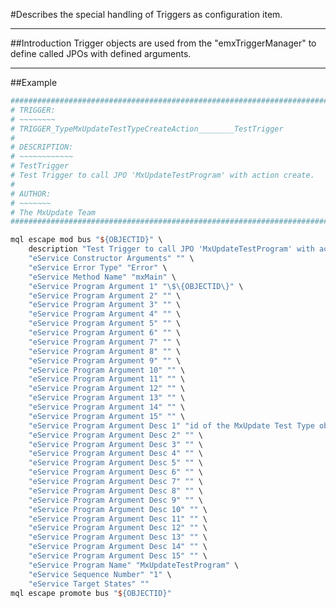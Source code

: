 <!--
 *
 *  This file is part of MxUpdate <http://www.mxupdate.org>.
 *
 *  MxUpdate is a deployment tool for a PLM platform to handle
 *  administration objects as single update files (configuration item).
 *
 *  Copyright (C) 2008-2016 The MxUpdate Team
 *
 *  The Manual of MxUpdate is licensed under a CC BY-NC-SA 4.0 license
 *  (Creative Commons Attribution-NonCommercial-ShareAlike 4.0 
 *  International 4.0 license).
 *
 *  You should have received a copy of the license along with this
 *  work. If not, see <http://creativecommons.org/licenses/by-nc-sa/4.0/>.
 *
-->

#Describes the special handling of Triggers as configuration item.

----
##Introduction
Trigger objects are used from the "emxTriggerManager" to define called JPOs with defined arguments.

----
##Example
```TCL
################################################################################
# TRIGGER:
# ~~~~~~~~
# TRIGGER_TypeMxUpdateTestTypeCreateAction________TestTrigger
#
# DESCRIPTION:
# ~~~~~~~~~~~~
# TestTrigger
# Test Trigger to call JPO 'MxUpdateTestProgram' with action create.
#
# AUTHOR:
# ~~~~~~~
# The MxUpdate Team
################################################################################

mql escape mod bus "${OBJECTID}" \
    description "Test Trigger to call JPO 'MxUpdateTestProgram' with action create." \
    "eService Constructor Arguments" "" \
    "eService Error Type" "Error" \
    "eService Method Name" "mxMain" \
    "eService Program Argument 1" "\$\{OBJECTID\}" \
    "eService Program Argument 2" "" \
    "eService Program Argument 3" "" \
    "eService Program Argument 4" "" \
    "eService Program Argument 5" "" \
    "eService Program Argument 6" "" \
    "eService Program Argument 7" "" \
    "eService Program Argument 8" "" \
    "eService Program Argument 9" "" \
    "eService Program Argument 10" "" \
    "eService Program Argument 11" "" \
    "eService Program Argument 12" "" \
    "eService Program Argument 13" "" \
    "eService Program Argument 14" "" \
    "eService Program Argument 15" "" \
    "eService Program Argument Desc 1" "id of the MxUpdate Test Type object" \
    "eService Program Argument Desc 2" "" \
    "eService Program Argument Desc 3" "" \
    "eService Program Argument Desc 4" "" \
    "eService Program Argument Desc 5" "" \
    "eService Program Argument Desc 6" "" \
    "eService Program Argument Desc 7" "" \
    "eService Program Argument Desc 8" "" \
    "eService Program Argument Desc 9" "" \
    "eService Program Argument Desc 10" "" \
    "eService Program Argument Desc 11" "" \
    "eService Program Argument Desc 12" "" \
    "eService Program Argument Desc 13" "" \
    "eService Program Argument Desc 14" "" \
    "eService Program Argument Desc 15" "" \
    "eService Program Name" "MxUpdateTestProgram" \
    "eService Sequence Number" "1" \
    "eService Target States" ""
mql escape promote bus "${OBJECTID}"
```
